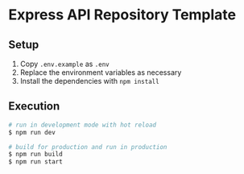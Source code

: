 # Express API Repository Template

## Setup

1. Copy `.env.example` as `.env`
2. Replace the environment variables as necessary
3. Install the dependencies with `npm install`

## Execution

```bash
# run in development mode with hot reload
$ npm run dev

# build for production and run in production
$ npm run build
$ npm run start
```